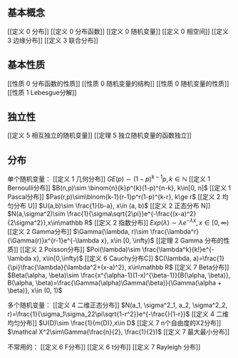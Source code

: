## 基本概念
[[定义 0 分布]]
[[定义 0 分布函数]]
[[定义 0 随机变量]]
[[定义 0 相空间]]
[[定义 3 边缘分布]]
[[定义 3 联合分布]]

## 基本性质
[[性质 0 分布函数的性质]]
[[性质 0 随机变量的结构]]
[[性质 0 随机变量的性质]]
[[性质 1 Lebesgue分解]]

## 独立性
[[定义 5 相互独立的随机变量]]
[[定理 5 独立随机变量的函数独立]]

## 分布

单个随机变量：
[[定义 1 几何分布]] $GE(p)\sim (1-p)^{k-1}p, k\in\mathbb N$
[[定义 1 Bernoulli分布]] $B(n,p)\sim \binom{n}{k}p^{k}(1-p)^{n-k}, k\in[0, n]$
[[定义 1 Pascal分布]] $Pas(r,p)\sim\binom{k-1}{r-1}p^r(1-p)^{k-r}, k\ge r$
[[定义 2 均匀分布 U]] $U(a,b)\sim \frac{1}{b-a}, x\in (a, b)$
[[定义 2 正态分布 N]] $N(a,\sigma^2)\sim \frac{1}{\sigma\sqrt{2\pi}}e^{-\frac{(x-a)^2}{2\sigma^2}},x\in\mathbb R$
[[定义 2 指数分布]] $Exp(\lambda)\sim \lambda e^{-\lambda x}, x\in [0, \infty)$
[[定义 2 Gamma分布]] $\Gamma(\lambda, r)\sim \frac{\lambda^r}{\Gamma(r)}x^{r-1}e^{-\lambda x}, x\in [0, \infty)$ [[定理 2 Gamma 分布的性质]]
[[定义 2 Poisson分布]] $Poi(\lambda)\sim \frac{\lambda^k}{k!}e^{-\lambda x}, x\in[0,\infty)$
[[定义 6 Cauchy分布C]] $C(\lambda, a)=\frac{1}{\pi}\frac{\lambda}{\lambda^2+(x-a)^2}, x\in\mathbb R$
[[定义 7 Beta分布]] $Beta(\alpha, \beta)\sim \frac{x^{\alpha-1}(1-x)^{\beta-1}}{B(\alpha, \beta)}, B(\alpha, \beta)=\frac{\Gamma(\alpha)\Gamma(\beta)}{\Gamma(\alpha + \beta)}, x\in (0, 1)$

多个随机变量：
[[定义 4 二维正态分布]] $N(a_1, \sigma^2_1, a_2, \sigma^2_2, r)=\frac{1}{\sigma_1\sigma_22\pi\sqrt{1-r^2}}e^{-\frac{}{1-r}}$
[[定义 4 二维均匀分布]] $U(D)\sim \frac{1}{m(D)},x\in D$
[[定义 7 n个自由度的X2分布]] $\mathcal X^2\sim\Gamma(\frac{n}{2}, \frac{1}{2})$
[[定义 7 最大最小分布]]

不常用的：
[[定义 6 F分布]] 
[[定义 6 t分布]]
[[定义 7 Rayleigh 分布]]




